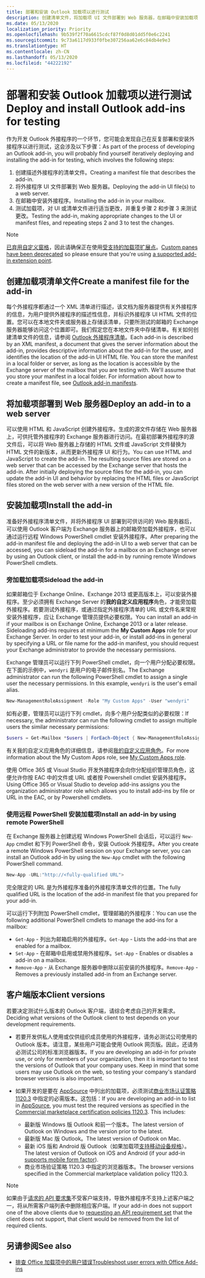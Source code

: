 ```yaml
---
title: 部署和安装 Outlook 加载项以进行测试
description: 创建清单文件，将加载项 UI 文件部署到 Web 服务器，在邮箱中安装加载项，然后测试加载项。
ms.date: 05/13/2020
localization_priority: Priority
ms.openlocfilehash: 9b539f2f70a6615cdcf87f0d8d01dd5f0e6c2241
ms.sourcegitcommit: 9c73a6117d933f0fbe307256aa62e6c84db4e9e3
ms.translationtype: HT
ms.contentlocale: zh-CN
ms.lasthandoff: 05/13/2020
ms.locfileid: "44222192"
---
```

# <a name="deploy-and-install-outlook-add-ins-for-testing"></a><span data-ttu-id="201e6-103">部署和安装 Outlook 加载项以进行测试</span><span class="sxs-lookup"><span data-stu-id="201e6-103">Deploy and install Outlook add-ins for testing</span></span>

<span data-ttu-id="201e6-104">作为开发 Outlook 外接程序的一个环节，您可能会发现自己在反复部署和安装外接程序以进行测试，这会涉及以下步骤：</span><span class="sxs-lookup"><span data-stu-id="201e6-104">As part of the process of developing an Outlook add-in, you will probably find yourself iteratively deploying and installing the add-in for testing, which involves the following steps:</span></span>

1. <span data-ttu-id="201e6-105">创建描述外接程序的清单文件。</span><span class="sxs-lookup"><span data-stu-id="201e6-105">Creating a manifest file that describes the add-in.</span></span>
1. <span data-ttu-id="201e6-106">将外接程序 UI 文件部署到 Web 服务器。</span><span class="sxs-lookup"><span data-stu-id="201e6-106">Deploying the add-in UI file(s) to a web server.</span></span>
1. <span data-ttu-id="201e6-107">在邮箱中安装外接程序。</span><span class="sxs-lookup"><span data-stu-id="201e6-107">Installing the add-in in your mailbox.</span></span>
1. <span data-ttu-id="201e6-108">测试加载项，对 UI 或清单文件进行适当更改，并重复步骤 2 和步骤 3 来测试更改。</span><span class="sxs-lookup"><span data-stu-id="201e6-108">Testing the add-in, making appropriate changes to the UI or manifest files, and repeating steps 2 and 3 to test the changes.</span></span>

> [!NOTE]
> <span data-ttu-id="201e6-109">[已弃用自定义窗格](https://developer.microsoft.com/outlook/blogs/make-your-add-ins-available-in-the-office-ribbon/)，因此请确保正在使用[受支持的加载项扩展点](outlook-add-ins-overview.md#extension-points)。</span><span class="sxs-lookup"><span data-stu-id="201e6-109">[Custom panes have been deprecated](https://developer.microsoft.com/outlook/blogs/make-your-add-ins-available-in-the-office-ribbon/) so please ensure that you're using [a supported add-in extension point](outlook-add-ins-overview.md#extension-points).</span></span>

## <a name="create-a-manifest-file-for-the-add-in"></a><span data-ttu-id="201e6-110">创建加载项清单文件</span><span class="sxs-lookup"><span data-stu-id="201e6-110">Create a manifest file for the add-in</span></span>

<span data-ttu-id="201e6-p101">每个外接程序都通过一个 XML 清单进行描述，该文档为服务器提供有关外接程序的信息，为用户提供外接程序的描述性信息，并标识外接程序 UI HTML 文件的位置。您可以在本地文件夹或服务器上存储该清单，只要所测试的邮箱的 Exchange 服务器能够访问这个位置即可。我们假定您在本地文件夹中存储清单。有关如何创建清单文件的信息，请参阅 [Outlook 外接程序清单](manifests.md)。</span><span class="sxs-lookup"><span data-stu-id="201e6-p101">Each add-in is described by an XML manifest, a document that gives the server information about the add-in, provides descriptive information about the add-in for the user, and identifies the location of the add-in UI HTML file. You can store the manifest in a local folder or server, as long as the location is accessible by the Exchange server of the mailbox that you are testing with. We'll assume that you store your manifest in a local folder. For information about how to create a manifest file, see [Outlook add-in manifests](manifests.md).</span></span>

## <a name="deploy-an-add-in-to-a-web-server"></a><span data-ttu-id="201e6-115">将加载项部署到 Web 服务器</span><span class="sxs-lookup"><span data-stu-id="201e6-115">Deploy an add-in to a web server</span></span>

<span data-ttu-id="201e6-p102">可以使用 HTML 和 JavaScript 创建外接程序。生成的源文件存储在 Web 服务器上，可供托管外接程序的 Exchange 服务器进行访问。在最初部署外接程序的源文件后，可以将 Web 服务器上存储的 HTML 文件或 JavaScript 文件替换为 HTML 文件的新版本，从而更新外接程序 UI 和行为。</span><span class="sxs-lookup"><span data-stu-id="201e6-p102">You can use HTML and JavaScript to create the add-in. The resulting source files are stored on a web server that can be accessed by the Exchange server that hosts the add-in. After initially deploying the source files for the add-in, you can update the add-in UI and behavior by replacing the HTML files or JavaScript files stored on the web server with a new version of the HTML file.</span></span>

## <a name="install-the-add-in"></a><span data-ttu-id="201e6-119">安装加载项</span><span class="sxs-lookup"><span data-stu-id="201e6-119">Install the add-in</span></span>

<span data-ttu-id="201e6-120">准备好外接程序清单文件，并将外接程序 UI 部署到可供访问的 Web 服务器后，可以使用 Outlook 客户端为 Exchange 服务器上的邮箱旁加载外接程序，也可以通过运行远程 Windows PowerShell cmdlet 安装外接程序。</span><span class="sxs-lookup"><span data-stu-id="201e6-120">After preparing the add-in manifest file and deploying the add-in UI to a web server that can be accessed, you can sideload the add-in for a mailbox on an Exchange server by using an Outlook client, or install the add-in by running remote Windows PowerShell cmdlets.</span></span>

### <a name="sideload-the-add-in"></a><span data-ttu-id="201e6-121">旁加载加载项</span><span class="sxs-lookup"><span data-stu-id="201e6-121">Sideload the add-in</span></span>

<span data-ttu-id="201e6-p103">如果邮箱位于 Exchange Online、Exchange 2013 或更高版本上，可以安装外接程序。至少必须拥有 Exchange Server 的**我的自定义应用程序**角色，才能旁加载外接程序。若要测试外接程序，或通过指定外接程序清单的 URL 或文件名来常规安装外接程序，应让 Exchange 管理员提供必要权限。</span><span class="sxs-lookup"><span data-stu-id="201e6-p103">You can install an add-in if your mailbox is on Exchange Online, Exchange 2013 or a later release. Sideloading add-ins requires at minimum the **My Custom Apps** role for your Exchange Server. In order to test your add-in, or install add-ins in general by specifying a URL or file name for the add-in manifest, you should request your Exchange administrator to provide the necessary permissions.</span></span>

<span data-ttu-id="201e6-p104">Exchange 管理员可以运行下列 PowerShell cmdlet，向一个用户分配必要权限。在下面的示例中，`wendyri` 是用户的电子邮件别名。</span><span class="sxs-lookup"><span data-stu-id="201e6-p104">The Exchange administrator can run the following PowerShell cmdlet to assign a single user the necessary permissions. In this example, `wendyri` is the user's email alias.</span></span>

```powershell
New-ManagementRoleAssignment -Role "My Custom Apps" -User "wendyri"
```

<span data-ttu-id="201e6-127">如有必要，管理员可以运行下列 cmdlet，向多个用户分配类似的必要权限：</span><span class="sxs-lookup"><span data-stu-id="201e6-127">If necessary, the administrator can run the following cmdlet to assign multiple users the similar necessary permissions:</span></span>

```powershell
$users = Get-Mailbox *$users | ForEach-Object { New-ManagementRoleAssignment -Role "My Custom Apps" -User $_.Alias}
```

<span data-ttu-id="201e6-128">有关我的自定义应用角色的详细信息，请参阅[我的自定义应用角色](/exchange/my-custom-apps-role-exchange-2013-help)。</span><span class="sxs-lookup"><span data-stu-id="201e6-128">For more information about the My Custom Apps role, see [My Custom Apps role](/exchange/my-custom-apps-role-exchange-2013-help).</span></span>

<span data-ttu-id="201e6-129">使用 Office 365 或 Visual Studio 开发外接程序会向你分配组织管理员角色，这便允许你按 EAC 中的文件或 URL 或者按 Powershell cmdlet 安装外接程序。</span><span class="sxs-lookup"><span data-stu-id="201e6-129">Using Office 365 or Visual Studio to develop add-ins assigns you the organization administrator role which allows you to install add-ins by file or URL in the EAC, or by Powershell cmdlets.</span></span>

### <a name="install-an-add-in-by-using-remote-powershell"></a><span data-ttu-id="201e6-130">使用远程 PowerShell 安装加载项</span><span class="sxs-lookup"><span data-stu-id="201e6-130">Install an add-in by using remote PowerShell</span></span>

<span data-ttu-id="201e6-131">在 Exchange 服务器上创建远程 Windows PowerShell 会话后，可以运行 `New-App` cmdlet 和下列 PowerShell 命令，安装 Outlook 外接程序。</span><span class="sxs-lookup"><span data-stu-id="201e6-131">After you create a remote Windows PowerShell session on your Exchange server, you can install an Outlook add-in by using the `New-App` cmdlet with the following PowerShell command.</span></span>

```powershell
New-App -URL:"http://<fully-qualified URL">
```

<span data-ttu-id="201e6-132">完全限定的 URL 是为外接程序准备的外接程序清单文件的位置。</span><span class="sxs-lookup"><span data-stu-id="201e6-132">The fully qualified URL is the location of the add-in manifest file that you prepared for your add-in.</span></span>

<span data-ttu-id="201e6-133">可以运行下列附加 PowerShell cmdlet，管理邮箱的外接程序：</span><span class="sxs-lookup"><span data-stu-id="201e6-133">You can use the following additional PowerShell cmdlets to manage the add-ins for a mailbox:</span></span>

- <span data-ttu-id="201e6-134">`Get-App` - 列出为邮箱启用的外接程序。</span><span class="sxs-lookup"><span data-stu-id="201e6-134">`Get-App` - Lists the add-ins that are enabled for a mailbox.</span></span>
- <span data-ttu-id="201e6-135">`Set-App` - 在邮箱中启用或禁用外接程序。</span><span class="sxs-lookup"><span data-stu-id="201e6-135">`Set-App` - Enables or disables a add-in on a mailbox.</span></span>
- <span data-ttu-id="201e6-136">`Remove-App` - 从 Exchange 服务器中删除以前安装的外接程序。</span><span class="sxs-lookup"><span data-stu-id="201e6-136">`Remove-App` - Removes a previously installed add-in from an Exchange server.</span></span>

## <a name="client-versions"></a><span data-ttu-id="201e6-137">客户端版本</span><span class="sxs-lookup"><span data-stu-id="201e6-137">Client versions</span></span>

<span data-ttu-id="201e6-138">若要决定测试什么版本的 Outlook 客户端，请综合考虑自己的开发需求。</span><span class="sxs-lookup"><span data-stu-id="201e6-138">Deciding what versions of the Outlook client to test depends on your development requirements.</span></span>

- <span data-ttu-id="201e6-p105">若要开发供私人使用或仅供组织成员使用的外接程序，请务必测试公司使用的 Outlook 版本。请注意，某些用户可能会使用 Outlook 网页版。因此，还请务必测试公司的标准浏览器版本。</span><span class="sxs-lookup"><span data-stu-id="201e6-p105">If you are developing an add-in for private use, or only for members of your organization, then it is important to test the versions of Outlook that your company uses. Keep in mind that some users may use Outlook on the web, so testing your company's standard browser versions is also important.</span></span>

- <span data-ttu-id="201e6-p106">如果开发的是要在 [AppSource](https://appsource.microsoft.com) 中列出的加载项，必须测试[商业市场认证策略 1120.3](/legal/marketplace/certification-policies#11203-functionality) 中指定的必需版本。这包括：</span><span class="sxs-lookup"><span data-stu-id="201e6-p106">If you are developing an add-in to list in [AppSource](https://appsource.microsoft.com), you must test the required versions as specified in the [Commercial marketplace certification policies 1120.3](/legal/marketplace/certification-policies#11203-functionality). This includes:</span></span>
  - <span data-ttu-id="201e6-143">最新版 Windows 版 Outlook 和前一个版本。</span><span class="sxs-lookup"><span data-stu-id="201e6-143">The latest version of Outlook on Windows and the version prior to the latest.</span></span>
  - <span data-ttu-id="201e6-144">最新版 Mac 版 Outlook。</span><span class="sxs-lookup"><span data-stu-id="201e6-144">The latest version of Outlook on Mac.</span></span>
  - <span data-ttu-id="201e6-145">最新 iOS 版和 Android 版 Outlook（如果加载项[支持移动设备规格](add-mobile-support.md)）。</span><span class="sxs-lookup"><span data-stu-id="201e6-145">The latest version of Outlook on iOS and Android (if your add-in [supports mobile form factor](add-mobile-support.md)).</span></span>
  - <span data-ttu-id="201e6-146">商业市场验证策略 1120.3 中指定的浏览器版本。</span><span class="sxs-lookup"><span data-stu-id="201e6-146">The browser versions specified in the Commercial marketplace validation policy 1120.3.</span></span>

> [!NOTE]
> <span data-ttu-id="201e6-147">如果由于[请求的 API 要求集](apis.md)不受客户端支持，导致外接程序不支持上述客户端之一，将从所需客户端列表中删除相应客户端。</span><span class="sxs-lookup"><span data-stu-id="201e6-147">If your add-in does not support one of the above clients due to [requesting an API requirement set](apis.md) that the client does not support, that client would be removed from the list of required clients.</span></span>

## <a name="see-also"></a><span data-ttu-id="201e6-148">另请参阅</span><span class="sxs-lookup"><span data-stu-id="201e6-148">See also</span></span>

- [<span data-ttu-id="201e6-149">排查 Office 加载项中的用户错误</span><span class="sxs-lookup"><span data-stu-id="201e6-149">Troubleshoot user errors with Office Add-ins</span></span>](../testing/testing-and-troubleshooting.md)
